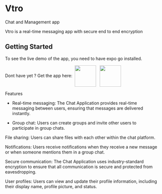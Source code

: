 # Vtro
Chat and Management app

Vtro is a real-time messaging app with secure end to end encryption 

## Getting Started

To see the live demo of the app, you need to have expo go installed. 

Dont have yet ? Get the app here:&nbsp;
<a href ="https://play.google.com/store/apps/details?id=host.exp.exponent&hl=en&gl=US" target="blank"><img src="https://upload.wikimedia.org/wikipedia/commons/thumb/7/78/Google_Play_Store_badge_EN.svg/2560px-Google_Play_Store_badge_EN.svg.png" align="center" width ="70" marginright="20" /></a> &nbsp;
<a href ="https://apps.apple.com/us/app/expo-go/id982107779" target="blank"><img align="center" src="https://logos-download.com/wp-content/uploads/2016/06/Available_on_the_App_Store_logo-700x207.png" width ="70"/></a>


Features

- Real-time messaging: The Chat Application provides real-time messaging between users, ensuring that messages are delivered instantly.

- Group chat: Users can create groups and invite other users to participate in group chats.

File sharing: Users can share files with each other within the chat platform.

Notifications: Users receive notifications when they receive a new message or when someone mentions them in a group chat.

Secure communication: The Chat Application uses industry-standard encryption to ensure that all communication is secure and protected from eavesdropping.

User profiles: Users can view and update their profile information, including their display name, profile picture, and status.

